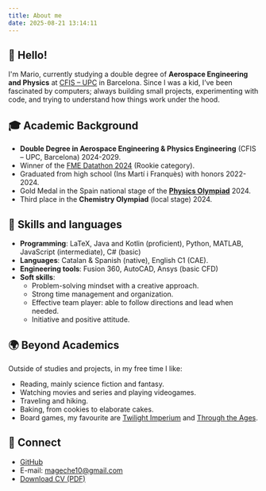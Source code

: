 ```yaml
---
title: About me
date: 2025-08-21 13:14:11
---
```

## 👋 Hello!

I'm Mario, currently studying a double degree of **Aerospace Engineering and Physics** at [CFIS – UPC](https://cfis.upc.edu/) in Barcelona. Since I was a kid, I’ve been fascinated by computers; always building small projects, experimenting with code, and trying to understand how things work under the hood.

## 🎓 Academic Background

- **Double Degree in Aerospace Engineering & Physics Engineering** (CFIS – UPC, Barcelona) 2024-2029. 
- Winner of the [FME Datathon 2024](https://www.datathon.cat/) (Rookie category).
- Graduated from high school (Ins Martí i Franquès) with honors 2022-2024.
- Gold Medal in the Spain national stage of the [**Physics Olympiad**](https://rsef.es/olimpiada-espanola-de-fisica) 2024.  
- Third place in the **Chemistry Olympiad** (local stage) 2024.

## 📖 Skills and languages

- **Programming**: LaTeX, Java and Kotlin (proficient), Python, MATLAB, JavaScript (intermediate), C# (basic)
- **Languages**: Catalan & Spanish (native), English C1 (CAE).
- **Engineering tools**: Fusion 360, AutoCAD, Ansys (basic CFD)
- **Soft skills**: 
    - Problem-solving mindset with a creative approach.
    - Strong time management and organization.
    - Effective team player: able to follow directions and lead when needed.
    - Initiative and positive attitude.

## 🌍 Beyond Academics

Outside of studies and projects, in my free time I like:
 - Reading, mainly science fiction and fantasy.
 - Watching movies and series and playing videogames.
 - Traveling and hiking.
 - Baking, from cookies to elaborate cakes.
 - Board games, my favourite are [Twilight Imperium](https://boardgamegeek.com/boardgame/233078/twilight-imperium-fourth-edition) and [Through the Ages](https://boardgamegeek.com/boardgame/182028/through-the-ages-a-new-story-of-civilization).

## 📎 Connect

- [GitHub](https://github.com/mageche10)
- E-mail: [mageche10@gmail.com](mailto:mageche10@gmail.com)
- [Download CV (PDF)](/files/Mario_Maguilla_CV.pdf)